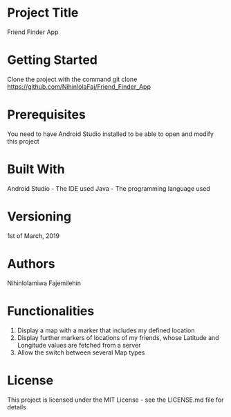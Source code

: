 # Project Title
Friend Finder App

# Getting Started
Clone the project with the command git clone https://github.com/NihinlolaFaj/Friend_Finder_App

# Prerequisites
You need to have Android Studio installed to be able to open and modify this project

# Built With
Android Studio - The IDE used
Java - The programming language used

# Versioning
1st of March, 2019

# Authors
Nihinlolamiwa Fajemilehin

# Functionalities
1) Display a map with a marker that includes my defined location
2) Display further markers of locations of my friends, whose Latitude and Longitude values are fetched from a server
3) Allow the switch between several Map types

# License
This project is licensed under the MIT License - see the LICENSE.md file for details